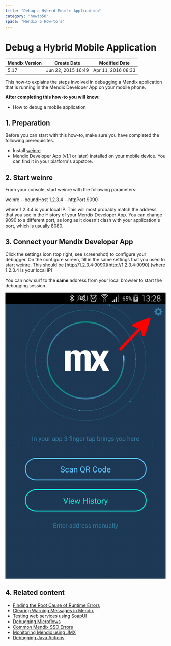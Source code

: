 ```yaml
---
title: "Debug a Hybrid Mobile Application"
category: "howto50"
space: "Mendix 5 How-to's"
---
```

# Debug a Hybrid Mobile Application

<table><thead><tr><th class="confluenceTh">Mendix Version</th><th class="confluenceTh">Create Date</th><th colspan="1" class="confluenceTh">Modified Date</th></tr></thead><tbody><tr><td class="confluenceTd">5.17</td><td class="confluenceTd">Jun 22, 2015 16:49</td><td colspan="1" class="confluenceTd">Apr 11, 2016 08:33</td></tr></tbody></table>

This how-to explains the steps involved in debugging a Mendix application that is running in the Mendix Developer App on your mobile phone.

**After completing this how-to you will know:**

*   How to debug a mobile application

## 1. Preparation

Before you can start with this how-to, make sure you have completed the following prerequisites.

*   Install [weinre](https://people.apache.org/~pmuellr/weinre/docs/latest/)
*   Mendix Developer App (v1.1 or later) installed on your mobile device. You can find it in your platform's appstore. 

## 2\. Start weinre

From your console, start weinre with the following parameters:

weinre --boundHost 1.2.3.4 --httpPort 9090

where 1.2.3.4 is your local IP. This will most probably match the address that you see in the History of your Mendix Developer App. You can change 9090 to a different port, as long as it doesn't clash with your application's port, which is usually 8080. 

## 3\. Connect your Mendix Developer App

Click the settings icon (top right, see screenshot) to configure your debugger. On the configure screen, fill in the same settings that you used to start weinre. This should be [http://1.2.3.4:9090](http://1.2.3.4:9090) (where 1.2.3.4 is your local IP)

You can now surf to the **same** address from your local browser to start the debugging session.

![](attachments/14090647/14385197.png)

## 4\. Related content

*   [Finding the Root Cause of Runtime Errors](/howto50/Finding+the+Root+Cause+of+Runtime+Errors)
*   [Clearing Warning Messages in Mendix](/howto50/Clearing+Warning+Messages+in+Mendix)
*   [Testing web services using SoapUI](/howto50/Testing+web+services+using+SoapUI)
*   [Debugging Microflows](/howto50/Debugging+Microflows)
*   [Common Mendix SSO Errors](/howto50/Common+Mendix+SSO+Errors)
*   [Monitoring Mendix using JMX](/howto50/Monitoring+Mendix+using+JMX)
*   [Debugging Java Actions](/howto50/Debugging+Java+Actions)

